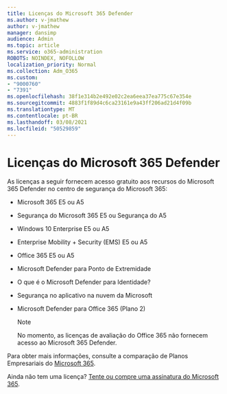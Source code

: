 ```yaml
---
title: Licenças do Microsoft 365 Defender
ms.author: v-jmathew
author: v-jmathew
manager: dansimp
audience: Admin
ms.topic: article
ms.service: o365-administration
ROBOTS: NOINDEX, NOFOLLOW
localization_priority: Normal
ms.collection: Adm_O365
ms.custom:
- "9000760"
- "7391"
ms.openlocfilehash: 38f1e314b2e492e02c2ea6eea37ea775c67e354e
ms.sourcegitcommit: 4883f1f89d4c6ca23161e9a43ff206ad21d4f09b
ms.translationtype: MT
ms.contentlocale: pt-BR
ms.lasthandoff: 03/08/2021
ms.locfileid: "50529859"
---
```

# <a name="licenses-for-microsoft-365-defender"></a>Licenças do Microsoft 365 Defender

As licenças a seguir fornecem acesso gratuito aos recursos do Microsoft 365 Defender no centro de segurança do Microsoft 365:

- Microsoft 365 E5 ou A5
- Segurança do Microsoft 365 E5 ou Segurança do A5
- Windows 10 Enterprise E5 ou A5
- Enterprise Mobility + Security (EMS) E5 ou A5
- Office 365 E5 ou A5
- Microsoft Defender para Ponto de Extremidade
- O que é o Microsoft Defender para Identidade?
- Segurança no aplicativo na nuvem da Microsoft
- Microsoft Defender para Office 365 (Plano 2)

    > [!NOTE]
    > No momento, as licenças de avaliação do Office 365 não fornecem acesso ao Microsoft 365 Defender.

Para obter mais informações, consulte a comparação de Planos Empresariais do [Microsoft 365](https://go.microsoft.com/fwlink/?linkid=2143458).

Ainda não tem uma licença? [Tente ou compre uma assinatura do Microsoft 365](https://go.microsoft.com/fwlink/?linkid=2143625).
